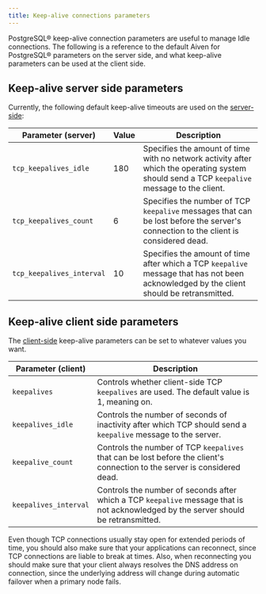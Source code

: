 ```yaml
---
title: Keep-alive connections parameters
---
```


PostgreSQL® keep-alive connection parameters are useful to manage Idle
connections. The following is a reference to the default Aiven for
PostgreSQL® parameters on the server side, and what keep-alive
parameters can be used at the client side.

## Keep-alive server side parameters

Currently, the following default keep-alive timeouts are used on the
[server-side](https://www.postgresql.org/docs/current/runtime-config-connection.html#RUNTIME-CONFIG-CONNECTION-SETTINGS):

| Parameter (server)        | Value | Description                                                                                                                                  |
| ------------------------- | ----- | -------------------------------------------------------------------------------------------------------------------------------------------- |
| `tcp_keepalives_idle`     | 180   | Specifies the amount of time with no network activity after which the  operating system should send a TCP `keepalive` message to the client. |
| `tcp_keepalives_count`    | 6     | Specifies the number of TCP `keepalive` messages that can be lost before the server's connection to the client is considered dead.           |
| `tcp_keepalives_interval` | 10    | Specifies the amount of time after which a TCP `keepalive` message that has not been acknowledged by the client should be retransmitted.     |

## Keep-alive client side parameters

The
[client-side](https://www.postgresql.org/docs/current/libpq-connect.html#LIBPQ-KEEPALIVES)
keep-alive parameters can be set to whatever values you want.

| Parameter (client)    | Description                                                                                                                           |
| --------------------- | ------------------------------------------------------------------------------------------------------------------------------------- |
| `keepalives`          | Controls whether client-side TCP `keepalives` are used. The default   value is 1, meaning on.                                         |
| `keepalives_idle`     | Controls the number of seconds of inactivity after which TCP should   send a `keepalive` message to the server.                       |
| `keepalive_count`     | Controls the number of TCP `keepalives` that can be lost before the  client's connection to the server is considered dead.            |
| `keepalives_interval` | Controls the number of seconds after which a TCP `keepalive` message  that is not acknowledged by the server should be retransmitted. |

Even though TCP connections usually stay open for extended periods of
time, you should also make sure that your applications can reconnect,
since TCP connections are liable to break at times. Also, when
reconnecting you should make sure that your client always resolves the
DNS address on connection, since the underlying address will change
during automatic failover when a primary node fails.
